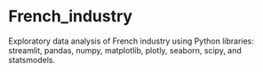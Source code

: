 # French_industry
Exploratory data analysis of French industry using Python libraries: streamlit, pandas, numpy, matplotlib, plotly, seaborn, scipy, and statsmodels.
